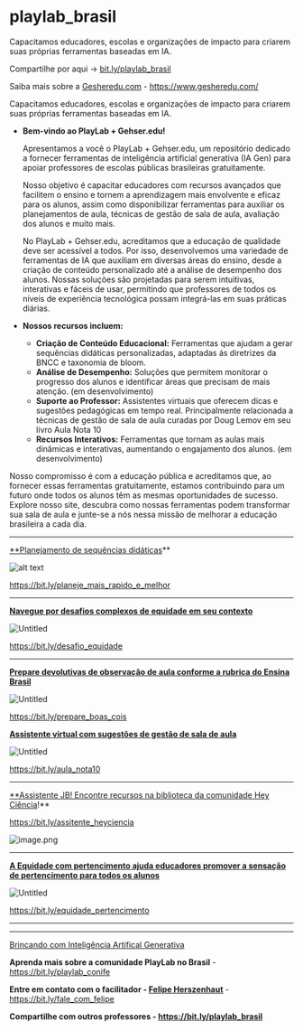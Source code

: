 # playlab_brasil
Capacitamos educadores, escolas e organizações de impacto para criarem suas próprias ferramentas baseadas em IA.

Compartilhe por aqui → [bit.ly/playlab_brasil](https://bit.ly/playlab_brasil)

Saiba mais sobre a [Gesheredu.com](http://Gesheredu.com) - https://www.gesheredu.com/

Capacitamos educadores, escolas e organizações de impacto para criarem suas próprias ferramentas baseadas em IA. 

- **Bem-vindo ao PlayLab + Gehser.edu!**
    
    Apresentamos a você o PlayLab + Gehser.edu, um repositório dedicado a fornecer ferramentas de inteligência artificial generativa (IA Gen) para apoiar professores de escolas públicas brasileiras gratuitamente. 
    
    Nosso objetivo é capacitar educadores com recursos avançados que facilitem o ensino e tornem a aprendizagem mais envolvente e eficaz para os alunos, assim como disponibilizar ferramentas para auxiliar os planejamentos de aula, técnicas de gestão de sala de aula, avaliação dos alunos e muito mais.
    
    No PlayLab + Gehser.edu, acreditamos que a educação de qualidade deve ser acessível a todos. Por isso, desenvolvemos uma variedade de ferramentas de IA que auxiliam em diversas áreas do ensino, desde a criação de conteúdo personalizado até a análise de desempenho dos alunos. Nossas soluções são projetadas para serem intuitivas, interativas e fáceis de usar, permitindo que professores de todos os níveis de experiência tecnológica possam integrá-las em suas práticas diárias.
    
- **Nossos recursos incluem:**
    - **Criação de Conteúdo Educacional:** Ferramentas que ajudam a gerar sequências didáticas personalizadas, adaptadas ás diretrizes da BNCC e taxonomia de bloom.
    - **Análise de Desempenho:** Soluções que permitem monitorar o progresso dos alunos e identificar áreas que precisam de mais atenção. (em desenvolvimento)
    - **Suporte ao Professor:** Assistentes virtuais que oferecem dicas e sugestões pedagógicas em tempo real. Principalmente relacionada a técnicas de gestão de sala de aula curadas por Doug Lemov em seu livro Aula Nota 10
    - **Recursos Interativos:** Ferramentas que tornam as aulas mais dinâmicas e interativas, aumentando o engajamento dos alunos. (em desenvolvimento)

Nosso compromisso é com a educação pública e acreditamos que, ao fornecer essas ferramentas gratuitamente, estamos contribuindo para um futuro onde todos os alunos têm as mesmas oportunidades de sucesso. Explore nosso site, descubra como nossas ferramentas podem transformar sua sala de aula e junte-se a nós nessa missão de melhorar a educação brasileira a cada dia.

---

[**Planejamento de sequências didáticas](https://bit.ly/planeje_mais_rapido_e_melhor)** 

![alt text](https://prod-files-secure.s3.us-west-2.amazonaws.com/a9f949c6-04b2-4ec8-ba23-cb3d5adb9944/f926053a-3474-4faf-bb17-9c0355862887/Untitled.png)

https://bit.ly/planeje_mais_rapido_e_melhor

---

[**Navegue por desafios complexos de equidade em seu contexto**](https://bit.ly/desafio_equidade)

![Untitled](https://prod-files-secure.s3.us-west-2.amazonaws.com/a9f949c6-04b2-4ec8-ba23-cb3d5adb9944/e35de319-7b93-4a7e-a490-120a2ddbaca7/544f4256-6f14-48fd-9120-80896bc9b20c.png)

https://bit.ly/desafio_equidade

---

[**Prepare devolutivas de observação de aula conforme a rubrica do Ensina Brasil**](https://bit.ly/prepare_boas_cois) 

![Untitled](https://prod-files-secure.s3.us-west-2.amazonaws.com/a9f949c6-04b2-4ec8-ba23-cb3d5adb9944/f69da584-8134-4dfc-8653-2c9d923ed0f6/Untitled.png)

https://bit.ly/prepare_boas_cois

[**Assistente virtual com sugestões de gestão de sala de aula**](https://bit.ly/aula_nota10)

![Untitled](https://prod-files-secure.s3.us-west-2.amazonaws.com/a9f949c6-04b2-4ec8-ba23-cb3d5adb9944/a0f0e9ab-dd07-4510-bf5c-60cf83749fae/Untitled.png)

https://bit.ly/aula_nota10

---

[**Assistente JB! Encontre recursos na biblioteca da comunidade Hey Ciência](https://bit.ly/assitente_heyciencia)!**

https://bit.ly/assitente_heyciencia

![image.png](https://prod-files-secure.s3.us-west-2.amazonaws.com/a9f949c6-04b2-4ec8-ba23-cb3d5adb9944/da25d230-e009-44be-a08e-0319308b6ac8/image.png)

---

[**A Equidade com pertencimento ajuda educadores  promover a sensação de pertencimento para todos os alunos**](https://bit.ly/equidade_pertencimento)

![Untitled](https://prod-files-secure.s3.us-west-2.amazonaws.com/a9f949c6-04b2-4ec8-ba23-cb3d5adb9944/11374bb9-400e-47f0-8814-5c991f73d8e8/Untitled.png)

https://bit.ly/equidade_pertencimento

---

---

[Brincando com Inteligência Artifical Generativa](https://www.notion.so/Brincando-com-Intelig-ncia-Artifical-Generativa-29bf46e50fa84298ac162725f9d61a93?pvs=21)

**Aprenda mais sobre a comunidade PlayLab no Brasil** - https://bit.ly/playlab_conife

**Entre em contato com o facilitador - [Felipe Herszenhaut](https://bit.ly/fale_com_felipe)** - https://bit.ly/fale_com_felipe

**Compartilhe com outros professores - https://bit.ly/playlab_brasil**
